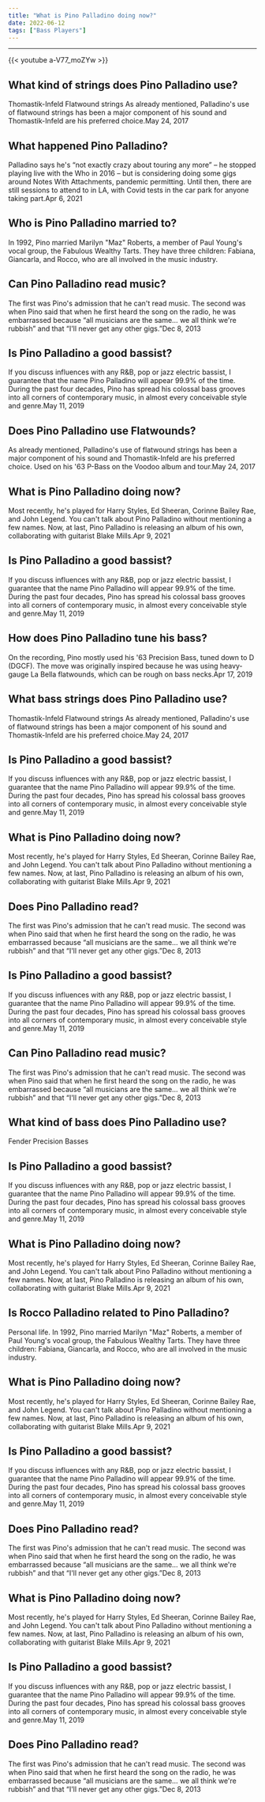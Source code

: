 ```yaml
---
title: "What is Pino Palladino doing now?"
date: 2022-06-12
tags: ["Bass Players"]
---
```


---
{{< youtube a-V77_moZYw >}}
## What kind of strings does Pino Palladino use?
Thomastik-Infeld Flatwound strings As already mentioned, Palladino's use of flatwound strings has been a major component of his sound and Thomastik-Infeld are his preferred choice.May 24, 2017

## What happened Pino Palladino?
Palladino says he's “not exactly crazy about touring any more” – he stopped playing live with the Who in 2016 – but is considering doing some gigs around Notes With Attachments, pandemic permitting. Until then, there are still sessions to attend to in LA, with Covid tests in the car park for anyone taking part.Apr 6, 2021

## Who is Pino Palladino married to?
In 1992, Pino married Marilyn "Maz" Roberts, a member of Paul Young's vocal group, the Fabulous Wealthy Tarts. They have three children: Fabiana, Giancarla, and Rocco, who are all involved in the music industry.

## Can Pino Palladino read music?
The first was Pino's admission that he can't read music. The second was when Pino said that when he first heard the song on the radio, he was embarrassed because “all musicians are the same… we all think we're rubbish” and that “I'll never get any other gigs.”Dec 8, 2013

## Is Pino Palladino a good bassist?
If you discuss influences with any R&B, pop or jazz electric bassist, I guarantee that the name Pino Palladino will appear 99.9% of the time. During the past four decades, Pino has spread his colossal bass grooves into all corners of contemporary music, in almost every conceivable style and genre.May 11, 2019

## Does Pino Palladino use Flatwounds?
As already mentioned, Palladino's use of flatwound strings has been a major component of his sound and Thomastik-Infeld are his preferred choice. Used on his '63 P-Bass on the Voodoo album and tour.May 24, 2017

## What is Pino Palladino doing now?
Most recently, he's played for Harry Styles, Ed Sheeran, Corinne Bailey Rae, and John Legend. You can't talk about Pino Palladino without mentioning a few names. Now, at last, Pino Palladino is releasing an album of his own, collaborating with guitarist Blake Mills.Apr 9, 2021

## Is Pino Palladino a good bassist?
If you discuss influences with any R&B, pop or jazz electric bassist, I guarantee that the name Pino Palladino will appear 99.9% of the time. During the past four decades, Pino has spread his colossal bass grooves into all corners of contemporary music, in almost every conceivable style and genre.May 11, 2019

## How does Pino Palladino tune his bass?
On the recording, Pino mostly used his '63 Precision Bass, tuned down to D (DGCF). The move was originally inspired because he was using heavy-gauge La Bella flatwounds, which can be rough on bass necks.Apr 17, 2019

## What bass strings does Pino Palladino use?
Thomastik-Infeld Flatwound strings As already mentioned, Palladino's use of flatwound strings has been a major component of his sound and Thomastik-Infeld are his preferred choice.May 24, 2017

## Is Pino Palladino a good bassist?
If you discuss influences with any R&B, pop or jazz electric bassist, I guarantee that the name Pino Palladino will appear 99.9% of the time. During the past four decades, Pino has spread his colossal bass grooves into all corners of contemporary music, in almost every conceivable style and genre.May 11, 2019

## What is Pino Palladino doing now?
Most recently, he's played for Harry Styles, Ed Sheeran, Corinne Bailey Rae, and John Legend. You can't talk about Pino Palladino without mentioning a few names. Now, at last, Pino Palladino is releasing an album of his own, collaborating with guitarist Blake Mills.Apr 9, 2021

## Does Pino Palladino read?
The first was Pino's admission that he can't read music. The second was when Pino said that when he first heard the song on the radio, he was embarrassed because “all musicians are the same… we all think we're rubbish” and that “I'll never get any other gigs.”Dec 8, 2013

## Is Pino Palladino a good bassist?
If you discuss influences with any R&B, pop or jazz electric bassist, I guarantee that the name Pino Palladino will appear 99.9% of the time. During the past four decades, Pino has spread his colossal bass grooves into all corners of contemporary music, in almost every conceivable style and genre.May 11, 2019

## Can Pino Palladino read music?
The first was Pino's admission that he can't read music. The second was when Pino said that when he first heard the song on the radio, he was embarrassed because “all musicians are the same… we all think we're rubbish” and that “I'll never get any other gigs.”Dec 8, 2013

## What kind of bass does Pino Palladino use?
Fender Precision Basses

## Is Pino Palladino a good bassist?
If you discuss influences with any R&B, pop or jazz electric bassist, I guarantee that the name Pino Palladino will appear 99.9% of the time. During the past four decades, Pino has spread his colossal bass grooves into all corners of contemporary music, in almost every conceivable style and genre.May 11, 2019

## What is Pino Palladino doing now?
Most recently, he's played for Harry Styles, Ed Sheeran, Corinne Bailey Rae, and John Legend. You can't talk about Pino Palladino without mentioning a few names. Now, at last, Pino Palladino is releasing an album of his own, collaborating with guitarist Blake Mills.Apr 9, 2021

## Is Rocco Palladino related to Pino Palladino?
Personal life. In 1992, Pino married Marilyn "Maz" Roberts, a member of Paul Young's vocal group, the Fabulous Wealthy Tarts. They have three children: Fabiana, Giancarla, and Rocco, who are all involved in the music industry.

## What is Pino Palladino doing now?
Most recently, he's played for Harry Styles, Ed Sheeran, Corinne Bailey Rae, and John Legend. You can't talk about Pino Palladino without mentioning a few names. Now, at last, Pino Palladino is releasing an album of his own, collaborating with guitarist Blake Mills.Apr 9, 2021

## Is Pino Palladino a good bassist?
If you discuss influences with any R&B, pop or jazz electric bassist, I guarantee that the name Pino Palladino will appear 99.9% of the time. During the past four decades, Pino has spread his colossal bass grooves into all corners of contemporary music, in almost every conceivable style and genre.May 11, 2019

## Does Pino Palladino read?
The first was Pino's admission that he can't read music. The second was when Pino said that when he first heard the song on the radio, he was embarrassed because “all musicians are the same… we all think we're rubbish” and that “I'll never get any other gigs.”Dec 8, 2013

## What is Pino Palladino doing now?
Most recently, he's played for Harry Styles, Ed Sheeran, Corinne Bailey Rae, and John Legend. You can't talk about Pino Palladino without mentioning a few names. Now, at last, Pino Palladino is releasing an album of his own, collaborating with guitarist Blake Mills.Apr 9, 2021

## Is Pino Palladino a good bassist?
If you discuss influences with any R&B, pop or jazz electric bassist, I guarantee that the name Pino Palladino will appear 99.9% of the time. During the past four decades, Pino has spread his colossal bass grooves into all corners of contemporary music, in almost every conceivable style and genre.May 11, 2019

## Does Pino Palladino read?
The first was Pino's admission that he can't read music. The second was when Pino said that when he first heard the song on the radio, he was embarrassed because “all musicians are the same… we all think we're rubbish” and that “I'll never get any other gigs.”Dec 8, 2013

